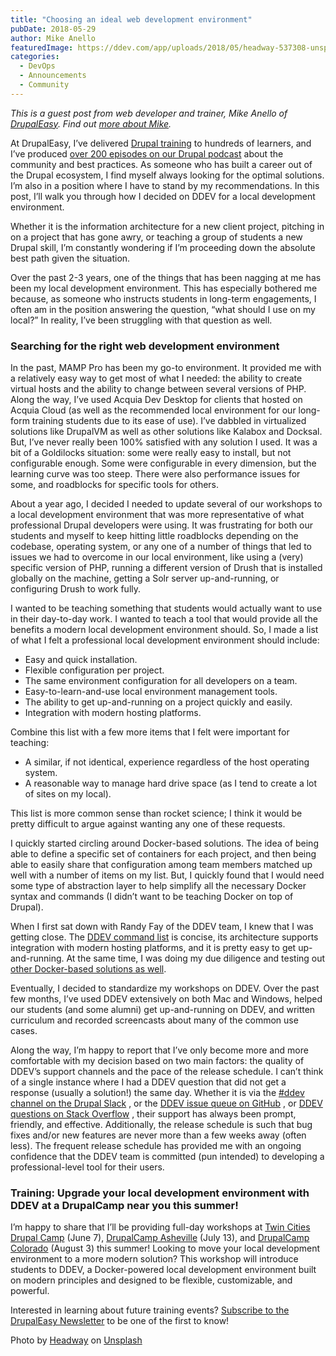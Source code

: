 ```yaml
---
title: "Choosing an ideal web development environment"
pubDate: 2018-05-29
author: Mike Anello
featuredImage: https://ddev.com/app/uploads/2018/05/headway-537308-unsplash-e1527604343956.jpg
categories:
  - DevOps
  - Announcements
  - Community
---
```


_This is a guest post from web developer and trainer, Mike Anello of [DrupalEasy](https://www.drupaleasy.com/). Find out [more about Mike](https://ddev.com/author/mikeanello/)._

At DrupalEasy, I’ve delivered [Drupal training](https://www.drupaleasy.com/academy) to hundreds of learners, and I’ve produced [over 200 episodes on our Drupal podcast](https://www.drupaleasy.com/academy) about the community and best practices. As someone who has built a career out of the Drupal ecosystem, I find myself always looking for the optimal solutions. I’m also in a position where I have to stand by my recommendations. In this post, I’ll walk you through how I decided on DDEV for a local development environment.

Whether it is the information architecture for a new client project, pitching in on a project that has gone awry, or teaching a group of students a new Drupal skill, I’m constantly wondering if I’m proceeding down the absolute best path given the situation.

Over the past 2-3 years, one of the things that has been nagging at me has been my local development environment. This has especially bothered me because, as someone who instructs students in long-term engagements, I often am in the position answering the question, “what should I use on my local?” In reality, I’ve been struggling with that question as well.

### Searching for the right web development environment

In the past, MAMP Pro has been my go-to environment. It provided me with a relatively easy way to get most of what I needed: the ability to create virtual hosts and the ability to change between several versions of PHP. Along the way, I’ve used Acquia Dev Desktop for clients that hosted on Acquia Cloud (as well as the recommended local environment for our long-form training students due to its ease of use). I’ve dabbled in virtualized solutions like DrupalVM as well as other solutions like Kalabox and Docksal. But, I’ve never really been 100% satisfied with any solution I used. It was a bit of a Goldilocks situation: some were really easy to install, but not configurable enough. Some were configurable in every dimension, but the learning curve was too steep. There were also performance issues for some, and roadblocks for specific tools for others.

About a year ago, I decided I needed to update several of our workshops to a local development environment that was more representative of what professional Drupal developers were using. It was frustrating for both our students and myself to keep hitting little roadblocks depending on the codebase, operating system, or any one of a number of things that led to issues we had to overcome in our local environment, like using a (very) specific version of PHP, running a different version of Drush that is installed globally on the machine, getting a Solr server up-and-running, or configuring Drush to work fully.

I wanted to be teaching something that students would actually want to use in their day-to-day work. I wanted to teach a tool that would provide all the benefits a modern local development environment should. So, I made a list of what I felt a professional local development environment should include:

- Easy and quick installation.
- Flexible configuration per project.
- The same environment configuration for all developers on a team.
- Easy-to-learn-and-use local environment management tools.
- The ability to get up-and-running on a project quickly and easily.
- Integration with modern hosting platforms.

Combine this list with a few more items that I felt were important for teaching:

- A similar, if not identical, experience regardless of the host operating system.
- A reasonable way to manage hard drive space (as I tend to create a lot of sites on my local).

This list is more common sense than rocket science; I think it would be pretty difficult to argue against wanting any one of these requests.

I quickly started circling around Docker-based solutions. The idea of being able to define a specific set of containers for each project, and then being able to easily share that configuration among team members matched up well with a number of items on my list. But, I quickly found that I would need some type of abstraction layer to help simplify all the necessary Docker syntax and commands (I didn’t want to be teaching Docker on top of Drupal).

When I first sat down with Randy Fay of the DDEV team, I knew that I was getting close. The [DDEV command list](https://ddev.readthedocs.io/en/latest/users/cli-usage/) is concise, its architecture supports integration with modern hosting platforms, and it is pretty easy to get up-and-running. At the same time, I was doing my due diligence and testing out [other Docker-based solutions as well](https://www.drupaleasy.com/blogs/ultimike/2018/03/ddev-docksal-and-lando-comparison).

Eventually, I decided to standardize my workshops on DDEV. Over the past few months, I’ve used DDEV extensively on both Mac and Windows, helped our students (and some alumni) get up-and-running on DDEV, and written curriculum and recorded screencasts about many of the common use cases.

Along the way, I’m happy to report that I’ve only become more and more comfortable with my decision based on two main factors: the quality of DDEV’s support channels and the pace of the release schedule. I can’t think of a single instance where I had a DDEV question that did not get a response (usually a solution!) the same day. Whether it is via the [#ddev channel on the Drupal Slack](https://drupal.slack.com/messages/C5TQRQZRR) , or the [DDEV issue queue on GitHub](https://github.com/drud/ddev/issues) , or [DDEV questions on Stack Overflow](https://stackoverflow.com/questions/tagged/ddev) , their support has always been prompt, friendly, and effective. Additionally, the release schedule is such that bug fixes and/or new features are never more than a few weeks away (often less). The frequent release schedule has provided me with an ongoing confidence that the DDEV team is committed (pun intended) to developing a professional-level tool for their users.

### Training: Upgrade your local development environment with DDEV at a DrupalCamp near you this summer!

I’m happy to share that I’ll be providing full-day workshops at [Twin Cities Drupal Camp](https://2018.tcdrupal.org/trainings/ddev) (June 7), [DrupalCamp Asheville](https://www.drupalasheville.com/2018/friday-training#drupaleasy) (July 13), and [DrupalCamp Colorado](https://2018.drupalcampcolorado.org/) (August 3) this summer! Looking to move your local development environment to a more modern solution? This workshop will introduce students to DDEV, a Docker-powered local development environment built on modern principles and designed to be flexible, customizable, and powerful.

Interested in learning about future training events? [Subscribe to the DrupalEasy Newsletter](http://eepurl.com/ukfXf) to be one of the first to know!

Photo by [Headway](https://unsplash.com/photos/5QgIuuBxKwM?utm%5Fsource=unsplash&utm%5Fmedium=referral&utm%5Fcontent=creditCopyText) on [Unsplash](https://unsplash.com/search/photos/computers?utm%5Fsource=unsplash&utm%5Fmedium=referral&utm%5Fcontent=creditCopyText)
